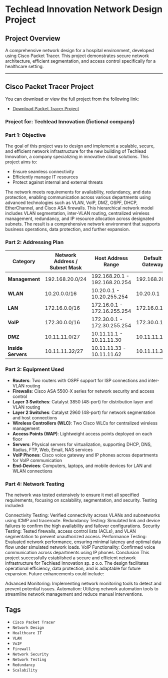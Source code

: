 # Techlead Innovation Network Design Project

## Project Overview
A comprehensive network design for a hospital environment, developed using Cisco Packet Tracer. This project demonstrates secure network architecture, efficient segmentation, and access control specifically for a healthcare setting.

---

## Cisco Packet Tracer Project

You can download or view the full project from the following link:

- [Download Packet Tracer Project](./path/to/your/project.pkt)

### Project for: Techlead Innovation (fictional company)

### Part 1: Objective
The goal of this project was to design and implement a scalable, secure, and efficient network infrastructure for the new building of Techlead Innovation, a company specializing in innovative cloud solutions. This project aims to:
- Ensure seamless connectivity
- Efficiently manage IT resources
- Protect against internal and external threats

The network meets requirements for availability, redundancy, and data protection, enabling communication across various departments using advanced technologies such as VLAN, VoIP, DMZ, OSPF, DHCP, EtherChannel, and Cisco ASA firewalls. This hierarchical network model includes VLAN segmentation, inter-VLAN routing, centralized wireless management, redundancy, and IP resource allocation across designated subnets. The result is a comprehensive network environment that supports business operations, data protection, and further expansion.

### Part 2: Addressing Plan

| Category       | Network Address / Subnet Mask | Host Address Range             | Default Gateway | Broadcast Address  |
|----------------|-------------------------------|--------------------------------|-----------------|--------------------|
| **Management** | 192.168.20.0/24               | 192.168.20.1 - 192.168.20.254  | 192.168.20.1    | 192.168.20.255     |
| **WLAN**       | 10.20.0.0/16                  | 10.20.0.1 - 10.20.255.254      | 10.20.0.1       | 10.20.255.254      |
| **LAN**        | 172.16.0.0/16                 | 172.16.0.1 - 172.16.255.254    | 172.16.0.1      | 172.16.255.255     |
| **VoIP**       | 172.30.0.0/16                 | 172.30.0.1 - 172.30.255.254    | 172.30.0.1      | 172.30.255.255     |
| **DMZ**        | 10.11.11.0/27                 | 10.11.11.1 - 10.11.11.30       | 10.11.11.1      | 10.11.11.31        |
| **Inside Servers** | 10.11.11.32/27           | 10.11.11.33 - 10.11.11.62      | 10.11.11.33     | 10.11.11.63        |

### Part 3: Equipment Used
- **Routers**: Two routers with OSPF support for ISP connections and inter-VLAN routing
- **Firewalls**: Cisco ASA 5500-X series for network security and access control
- **Layer 3 Switches**: Catalyst 3850 (48-port) for distribution layer and VLAN routing
- **Layer 2 Switches**: Catalyst 2960 (48-port) for network segmentation and host connections
- **Wireless Controllers (WLC)**: Two Cisco WLCs for centralized wireless management
- **Access Points (WAP)**: Lightweight access points deployed on each floor
- **Servers**: Physical servers for virtualization, supporting DHCP, DNS, Radius, FTP, Web, Email, NAS services
- **VoIP Phones**: Cisco voice gateway and IP phones across departments for VoIP communication
- **End-Devices**: Computers, laptops, and mobile devices for LAN and WLAN connections


### Part 4: Network Testing


The network was tested extensively to ensure it met all specified requirements, focusing on scalability, segmentation, and security. Testing included:

Connectivity Testing: Verified connectivity across VLANs and subnetworks using ICMP and traceroute.
Redundancy Testing: Simulated link and device failures to confirm the high availability and failover configurations.
Security Testing: Tested firewalls, access control lists (ACLs), and VLAN segmentation to prevent unauthorized access.
Performance Testing: Evaluated network performance, ensuring minimal latency and optimal data flow under simulated network loads.
VoIP Functionality: Confirmed voice communication across departments using IP phones.
Conclusion
This project successfully established a secure and efficient network infrastructure for Techlead Innovation sp. z o.o. The design facilitates operational efficiency, data protection, and is adaptable for future expansion. Future enhancements could include:

Advanced Monitoring: Implementing network monitoring tools to detect and prevent potential issues.
Automation: Utilizing network automation tools to streamline network management and reduce manual interventions.


## Tags
- `Cisco Packet Tracer`
- `Network Design`
- `Healthcare IT`
- `VLAN`
- `VoIP`
- `Firewall`
- `Network Security`
- `Network Testing`
- `Redundancy`
- `Scalability`




